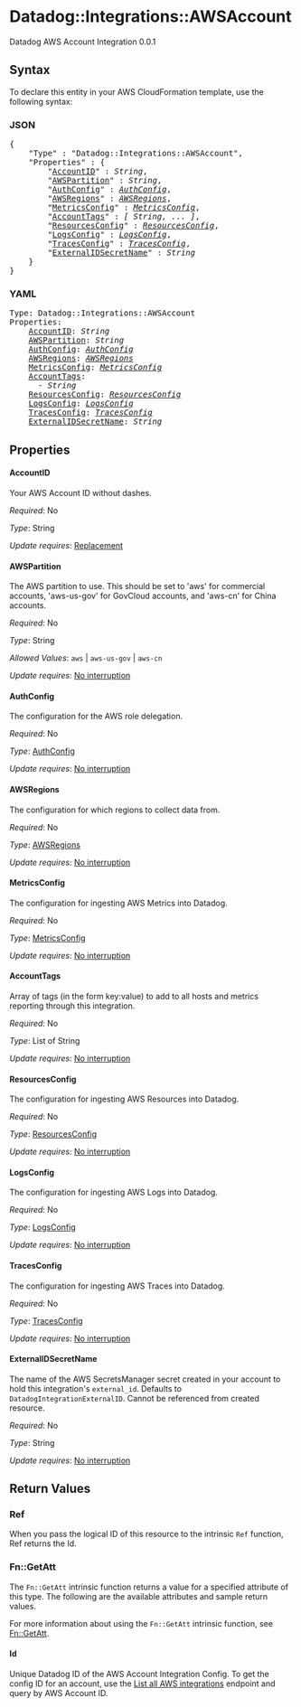# Datadog::Integrations::AWSAccount

Datadog AWS Account Integration 0.0.1

## Syntax

To declare this entity in your AWS CloudFormation template, use the following syntax:

### JSON

<pre>
{
    "Type" : "Datadog::Integrations::AWSAccount",
    "Properties" : {
        "<a href="#accountid" title="AccountID">AccountID</a>" : <i>String</i>,
        "<a href="#awspartition" title="AWSPartition">AWSPartition</a>" : <i>String</i>,
        "<a href="#authconfig" title="AuthConfig">AuthConfig</a>" : <i><a href="authconfig.md">AuthConfig</a></i>,
        "<a href="#awsregions" title="AWSRegions">AWSRegions</a>" : <i><a href="awsregions.md">AWSRegions</a></i>,
        "<a href="#metricsconfig" title="MetricsConfig">MetricsConfig</a>" : <i><a href="metricsconfig.md">MetricsConfig</a></i>,
        "<a href="#accounttags" title="AccountTags">AccountTags</a>" : <i>[ String, ... ]</i>,
        "<a href="#resourcesconfig" title="ResourcesConfig">ResourcesConfig</a>" : <i><a href="resourcesconfig.md">ResourcesConfig</a></i>,
        "<a href="#logsconfig" title="LogsConfig">LogsConfig</a>" : <i><a href="logsconfig.md">LogsConfig</a></i>,
        "<a href="#tracesconfig" title="TracesConfig">TracesConfig</a>" : <i><a href="tracesconfig.md">TracesConfig</a></i>,
        "<a href="#externalidsecretname" title="ExternalIDSecretName">ExternalIDSecretName</a>" : <i>String</i>
    }
}
</pre>

### YAML

<pre>
Type: Datadog::Integrations::AWSAccount
Properties:
    <a href="#accountid" title="AccountID">AccountID</a>: <i>String</i>
    <a href="#awspartition" title="AWSPartition">AWSPartition</a>: <i>String</i>
    <a href="#authconfig" title="AuthConfig">AuthConfig</a>: <i><a href="authconfig.md">AuthConfig</a></i>
    <a href="#awsregions" title="AWSRegions">AWSRegions</a>: <i><a href="awsregions.md">AWSRegions</a></i>
    <a href="#metricsconfig" title="MetricsConfig">MetricsConfig</a>: <i><a href="metricsconfig.md">MetricsConfig</a></i>
    <a href="#accounttags" title="AccountTags">AccountTags</a>: <i>
      - String</i>
    <a href="#resourcesconfig" title="ResourcesConfig">ResourcesConfig</a>: <i><a href="resourcesconfig.md">ResourcesConfig</a></i>
    <a href="#logsconfig" title="LogsConfig">LogsConfig</a>: <i><a href="logsconfig.md">LogsConfig</a></i>
    <a href="#tracesconfig" title="TracesConfig">TracesConfig</a>: <i><a href="tracesconfig.md">TracesConfig</a></i>
    <a href="#externalidsecretname" title="ExternalIDSecretName">ExternalIDSecretName</a>: <i>String</i>
</pre>

## Properties

#### AccountID

Your AWS Account ID without dashes.

_Required_: No

_Type_: String

_Update requires_: [Replacement](https://docs.aws.amazon.com/AWSCloudFormation/latest/UserGuide/using-cfn-updating-stacks-update-behaviors.html#update-replacement)

#### AWSPartition

The AWS partition to use. This should be set to 'aws' for commercial accounts, 'aws-us-gov' for GovCloud accounts, and 'aws-cn' for China accounts.

_Required_: No

_Type_: String

_Allowed Values_: <code>aws</code> | <code>aws-us-gov</code> | <code>aws-cn</code>

_Update requires_: [No interruption](https://docs.aws.amazon.com/AWSCloudFormation/latest/UserGuide/using-cfn-updating-stacks-update-behaviors.html#update-no-interrupt)

#### AuthConfig

The configuration for the AWS role delegation.

_Required_: No

_Type_: <a href="authconfig.md">AuthConfig</a>

_Update requires_: [No interruption](https://docs.aws.amazon.com/AWSCloudFormation/latest/UserGuide/using-cfn-updating-stacks-update-behaviors.html#update-no-interrupt)

#### AWSRegions

The configuration for which regions to collect data from.

_Required_: No

_Type_: <a href="awsregions.md">AWSRegions</a>

_Update requires_: [No interruption](https://docs.aws.amazon.com/AWSCloudFormation/latest/UserGuide/using-cfn-updating-stacks-update-behaviors.html#update-no-interrupt)

#### MetricsConfig

The configuration for ingesting AWS Metrics into Datadog.

_Required_: No

_Type_: <a href="metricsconfig.md">MetricsConfig</a>

_Update requires_: [No interruption](https://docs.aws.amazon.com/AWSCloudFormation/latest/UserGuide/using-cfn-updating-stacks-update-behaviors.html#update-no-interrupt)

#### AccountTags

Array of tags (in the form key:value) to add to all hosts and metrics reporting through this integration.

_Required_: No

_Type_: List of String

_Update requires_: [No interruption](https://docs.aws.amazon.com/AWSCloudFormation/latest/UserGuide/using-cfn-updating-stacks-update-behaviors.html#update-no-interrupt)

#### ResourcesConfig

The configuration for ingesting AWS Resources into Datadog.

_Required_: No

_Type_: <a href="resourcesconfig.md">ResourcesConfig</a>

_Update requires_: [No interruption](https://docs.aws.amazon.com/AWSCloudFormation/latest/UserGuide/using-cfn-updating-stacks-update-behaviors.html#update-no-interrupt)

#### LogsConfig

The configuration for ingesting AWS Logs into Datadog.

_Required_: No

_Type_: <a href="logsconfig.md">LogsConfig</a>

_Update requires_: [No interruption](https://docs.aws.amazon.com/AWSCloudFormation/latest/UserGuide/using-cfn-updating-stacks-update-behaviors.html#update-no-interrupt)

#### TracesConfig

The configuration for ingesting AWS Traces into Datadog.

_Required_: No

_Type_: <a href="tracesconfig.md">TracesConfig</a>

_Update requires_: [No interruption](https://docs.aws.amazon.com/AWSCloudFormation/latest/UserGuide/using-cfn-updating-stacks-update-behaviors.html#update-no-interrupt)

#### ExternalIDSecretName

The name of the AWS SecretsManager secret created in your account to hold this integration's `external_id`. Defaults to `DatadogIntegrationExternalID`. Cannot be referenced from created resource.

_Required_: No

_Type_: String

_Update requires_: [No interruption](https://docs.aws.amazon.com/AWSCloudFormation/latest/UserGuide/using-cfn-updating-stacks-update-behaviors.html#update-no-interrupt)

## Return Values

### Ref

When you pass the logical ID of this resource to the intrinsic `Ref` function, Ref returns the Id.

### Fn::GetAtt

The `Fn::GetAtt` intrinsic function returns a value for a specified attribute of this type. The following are the available attributes and sample return values.

For more information about using the `Fn::GetAtt` intrinsic function, see [Fn::GetAtt](https://docs.aws.amazon.com/AWSCloudFormation/latest/UserGuide/intrinsic-function-reference-getatt.html).

#### Id

Unique Datadog ID of the AWS Account Integration Config. To get the config ID for an account, use the [List all AWS integrations](https://docs.datadoghq.com/api/latest/aws-integration/#list-all-aws-integrations) endpoint and query by AWS Account ID.

